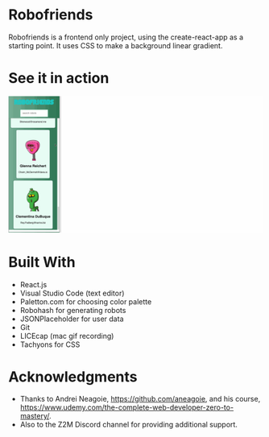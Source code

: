 # Robofriends
Robofriends is a frontend only project, using the create-react-app as a starting point.
It uses CSS to make a background linear gradient.



# See it in action
  
  ![Gif Demo](https://github.com/bloaded-hub/my-robofriends/blob/master/robofriends.gif)



# Built With

   * React.js
   * Visual Studio Code (text editor)
   * Paletton.com for choosing color palette
   * Robohash for generating robots
   * JSONPlaceholder for user data
   * Git
   * LICEcap (mac gif recording)
   * Tachyons for CSS 
   
# Acknowledgments
* Thanks to Andrei Neagoie, https://github.com/aneagoie, and his course, https://www.udemy.com/the-complete-web-developer-zero-to-mastery/.
* Also to the Z2M Discord channel for providing additional support.
